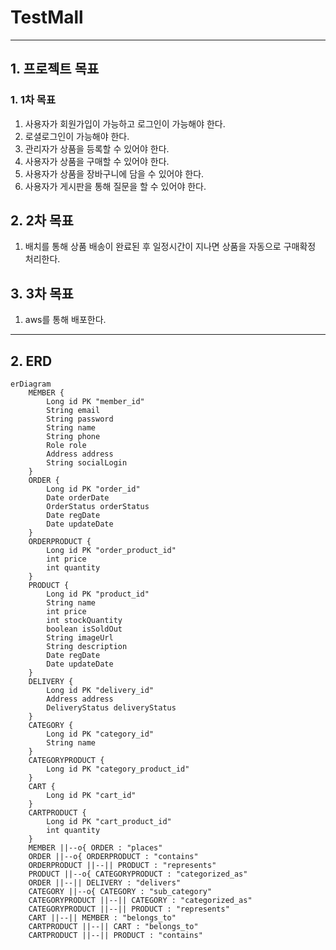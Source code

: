# TestMall

---
## 1. 프로젝트 목표
### 1. 1차 목표
1. 사용자가 회원가입이 가능하고 로그인이 가능해야 한다.
2. 로셜로그인이 가능해야 한다.
3. 관리자가 상품을 등록할 수 있어야 한다.
4. 사용자가 상품을 구매할 수 있어야 한다.
5. 사용자가 상품을 장바구니에 담을 수 있어야 한다.
6. 사용자가 게시판을 통해 질문을 할 수 있어야 한다.

## 2. 2차 목표
1. 배치를 통해 상품 배송이 완료된 후 일정시간이 지나면 상품을 자동으로 구매확정 처리한다.

## 3. 3차 목표
1. aws를 통해 배포한다.

---
## 2. ERD
```mermaid
erDiagram
    MEMBER {
        Long id PK "member_id"
        String email
        String password
        String name
        String phone
        Role role
        Address address
        String socialLogin
    }
    ORDER {
        Long id PK "order_id"
        Date orderDate
        OrderStatus orderStatus
        Date regDate
        Date updateDate
    }
    ORDERPRODUCT {
        Long id PK "order_product_id"
        int price
        int quantity
    }
    PRODUCT {
        Long id PK "product_id"
        String name
        int price
        int stockQuantity
        boolean isSoldOut
        String imageUrl
        String description
        Date regDate
        Date updateDate
    }
    DELIVERY {
        Long id PK "delivery_id"
        Address address
        DeliveryStatus deliveryStatus
    }
    CATEGORY {
        Long id PK "category_id"
        String name
    }
    CATEGORYPRODUCT {
        Long id PK "category_product_id"
    }
    CART {
        Long id PK "cart_id"
    }
    CARTPRODUCT {
        Long id PK "cart_product_id"
        int quantity
    }
    MEMBER ||--o{ ORDER : "places"
    ORDER ||--o{ ORDERPRODUCT : "contains"
    ORDERPRODUCT ||--|| PRODUCT : "represents"
    PRODUCT ||--o{ CATEGORYPRODUCT : "categorized_as"
    ORDER ||--|| DELIVERY : "delivers"
    CATEGORY ||--o{ CATEGORY : "sub_category"
    CATEGORYPRODUCT ||--|| CATEGORY : "categorized_as"
    CATEGORYPRODUCT ||--|| PRODUCT : "represents"
    CART ||--|| MEMBER : "belongs_to"
    CARTPRODUCT ||--|| CART : "belongs_to"
    CARTPRODUCT ||--|| PRODUCT : "contains"
```
